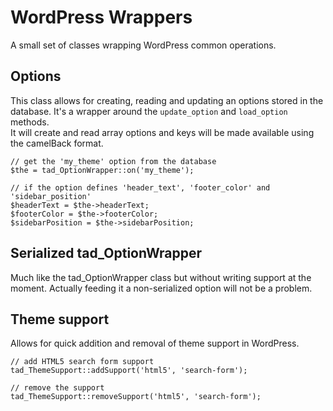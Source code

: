 # WordPress Wrappers

A small set of classes wrapping WordPress common operations.

## Options
This class allows for creating, reading and updating an options stored in the database. It's a wrapper around the <code>update_option</code> and <code>load_option</code> methods.  
It will create and read array options and keys will be made available using the camelBack format.

    // get the 'my_theme' option from the database
    $the = tad_OptionWrapper::on('my_theme');

    // if the option defines 'header_text', 'footer_color' and 'sidebar_position'
    $headerText = $the->headerText;
    $footerColor = $the->footerColor;
    $sidebarPosition = $the->sidebarPosition;

## Serialized tad_OptionWrapper
Much like the tad_OptionWrapper class but without writing support at the moment. Actually feeding it a non-serialized option will not be a problem.

## Theme support
Allows for quick addition and removal of theme support in WordPress.

    // add HTML5 search form support
    tad_ThemeSupport::addSupport('html5', 'search-form');

    // remove the support
    tad_ThemeSupport::removeSupport('html5', 'search-form');